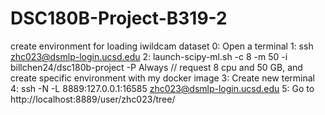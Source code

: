# DSC180B-Project-B319-2

create environment for loading iwildcam dataset
0: Open a terminal
1: ssh zhc023@dsmlp-login.ucsd.edu
2: launch-scipy-ml.sh -c 8 -m 50 -i billchen24/dsc180b-project -P Always // request 8 cpu and 50 GB, and create specific environment with my docker image
3: Create new terminal
4: ssh -N -L 8889:127.0.0.1:16585 zhc023@dsmlp-login.ucsd.edu
5: Go to http://localhost:8889/user/zhc023/tree/
